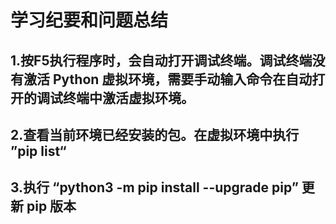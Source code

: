 # 学习纪要和问题总结

## 1.按F5执行程序时，会自动打开调试终端。调试终端没有激活 Python 虚拟环境，需要手动输入命令在自动打开的调试终端中激活虚拟环境。
## 2.查看当前环境已经安装的包。在虚拟环境中执行 ”pip list“
## 3.执行 “python3 -m pip install --upgrade pip” 更新 pip 版本